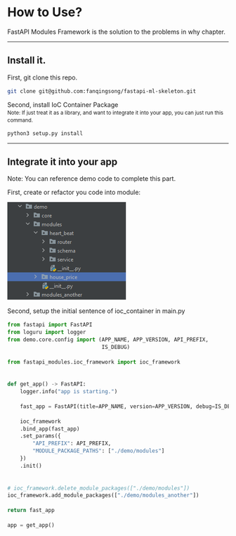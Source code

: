 # How to Use?

FastAPI Modules Framework is the solution to the problems in why chapter.

---

## Install it.

First, git clone this repo.

```bash
git clone git@github.com:fanqingsong/fastapi-ml-skeleton.git
```

Second, install IoC Container Package<br/>
<small>Note: If just treat it as a library, and want to integrate it into your app, you can just run this command. </small>

```bash
python3 setup.py install
```

---

## Integrate it into your app

Note: You can reference demo code to complete this part. 

First, create or refactor you code into module:

![module folders](./module_folders.png)

Second, setup the initial sentence of ioc_container in main.py

```Python
from fastapi import FastAPI
from loguru import logger
from demo.core.config import (APP_NAME, APP_VERSION, API_PREFIX,
                              IS_DEBUG)

from fastapi_modules.ioc_framework import ioc_framework


def get_app() -> FastAPI:
    logger.info("app is starting.")

    fast_app = FastAPI(title=APP_NAME, version=APP_VERSION, debug=IS_DEBUG)

    ioc_framework
    .bind_app(fast_app)
    .set_params({
        "API_PREFIX": API_PREFIX,
        "MODULE_PACKAGE_PATHS": ["./demo/modules"]
    })
    .init()


# ioc_framework.delete_module_packages(["./demo/modules"])
ioc_framework.add_module_packages(["./demo/modules_another"])

return fast_app

app = get_app()

```
